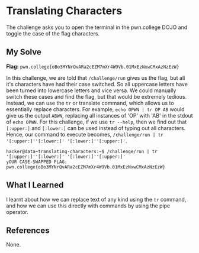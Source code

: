 # Translating Characters 
The challenge asks you to open the terminal in the pwn.college DOJO and toggle the case of the flag characters.

## My Solve
**Flag:** `pwn.college{oBo3MYNrQvARa2cEZM7mXr4W9Vb.01MxEzNxwCMxAzNzEzW}`

In this challenge, we are told that `/challenge/run` gives us the flag, but all it's characters have had their case switched. So all uppercase letters have been turned into lowercase letters and vice versa. We could manually switch these cases and find the flag, but that would be extremely tedious. Instead, we can use the `tr` or translate command, which allows us to essentially replace characters. For example, `echo OPWN | tr OP AB` would give us the output `ABWN`, replacing all instances of 'OP' with 'AB' in the stdout of `echo OPWN`. For this challenge, if we use `tr --help`, then we find out that `[:upper:]` and `[:lower:]` can be used instead of typing out all characters. Hence, our command to execute becomes, `/challenge/run | tr '[:upper:]''[:lower:]' '[:lower:]''[:upper:]'`.


```
hacker@data~translating-characters:~$ /challenge/run | tr '[:upper:]''[:lower:]' '[:lower:]''[:upper:]'
yOUR CASE-SWAPPED FLAG:
pwn.college{oBo3MYNrQvARa2cEZM7mXr4W9Vb.01MxEzNxwCMxAzNzEzW}
```


## What I Learned
I learnt about how we can replace text of any kind using the `tr` command, and how we can use this directly with commands by using the pipe operator.

## References
None.